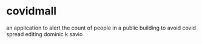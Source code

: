 # covidmall
an application to alert the count of people in a public building
to avoid covid spread
editing
dominic k savio
